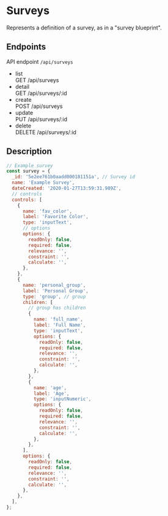 # Surveys

Represents a definition of a survey, as in a "survey blueprint".

## Endpoints

API endpoint `/api/surveys`

- list<br/>GET /api/surveys
- detail<br/>GET /api/surveys/:id
- create<br/> POST /api/surveys
- update<br/> PUT /api/surveys/:id
- delete<br/> DELETE /api/surveys/:id

## Description

```javascript
// Example survey
const survey = {
  _id: '5e2ee761b0aadd000181151a', // Survey id
  name: 'Example Survey',
  dateCreated: '2020-01-27T13:59:31.989Z',
  // controls
  controls: [
    {
      name: 'fav_color',
      label: 'Favorite Color',
      type: 'inputText',
      // options
      options: {
        readOnly: false,
        required: false,
        relevance: '',
        constraint: '',
        calculate: '',
      },
    },
    {
      name: 'personal_group',
      label: 'Personal Group',
      type: 'group', // group
      children: [
        // group has children
        {
          name: 'full_name',
          label: 'Full Name',
          type: 'inputText',
          options: {
            readOnly: false,
            required: false,
            relevance: '',
            constraint: '',
            calculate: '',
          },
        },
        {
          name: 'age',
          label: 'Age',
          type: 'inputNumeric',
          options: {
            readOnly: false,
            required: false,
            relevance: '',
            constraint: '',
            calculate: '',
          },
        },
      ],
      options: {
        readOnly: false,
        required: false,
        relevance: '',
        constraint: '',
        calculate: '',
      },
    },
  ],
};
```
